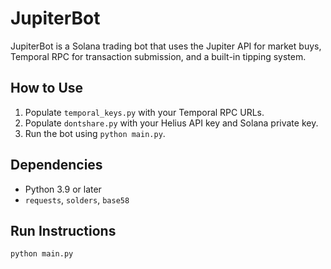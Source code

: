 # JupiterBot

JupiterBot is a Solana trading bot that uses the Jupiter API for market buys, Temporal RPC for transaction submission, and a built-in tipping system.

## How to Use
1. Populate `temporal_keys.py` with your Temporal RPC URLs.
2. Populate `dontshare.py` with your Helius API key and Solana private key.
3. Run the bot using `python main.py`.

## Dependencies
- Python 3.9 or later
- `requests`, `solders`, `base58`

## Run Instructions
```bash
python main.py

